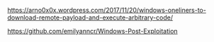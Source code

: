 https://arno0x0x.wordpress.com/2017/11/20/windows-oneliners-to-download-remote-payload-and-execute-arbitrary-code/

https://github.com/emilyanncr/Windows-Post-Exploitation
